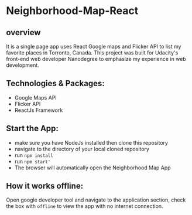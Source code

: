 # Neighborhood-Map-React

## overview
It is a single page app uses React Google maps and Flicker API to list my favorite places in Torronto, Canada. This project was built for Udacity's front-end web developer Nanodegree to emphasize my experience in web development.

## Technologies & Packages:

- Google Maps API
- Flicker API
- ReactJs Framework

## Start the App:
- make sure you have NodeJs installed then clone this repository  
- navigate to the directory of your local cloned repository
- run `npm install`
- run `npm start' `
- The browser will automatically open the Neighborhood Map App

## How it works offline:
Open google developer tool and navigate to the application section, check the box with `offline` to view the app with no internet connection. 

